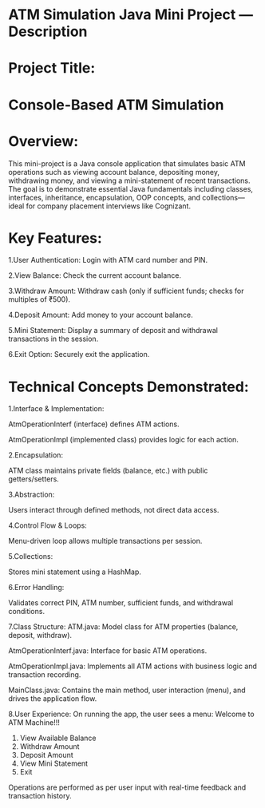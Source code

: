 # ATM Simulation Java Mini Project — Description
# Project Title:
# Console-Based ATM Simulation

# Overview:
This mini-project is a Java console application that simulates basic ATM operations such as viewing account balance, depositing money, withdrawing money, and viewing a mini-statement of recent transactions. The goal is to demonstrate essential Java fundamentals including classes, interfaces, inheritance, encapsulation, OOP concepts, and collections—ideal for company placement interviews like Cognizant.

# Key Features:
1.User Authentication: Login with ATM card number and PIN.

2.View Balance: Check the current account balance.

3.Withdraw Amount: Withdraw cash (only if sufficient funds; checks for multiples of ₹500).

4.Deposit Amount: Add money to your account balance.

5.Mini Statement: Display a summary of deposit and withdrawal transactions in the session.

6.Exit Option: Securely exit the application.

# Technical Concepts Demonstrated:
1.Interface & Implementation:

AtmOperationInterf (interface) defines ATM actions.

AtmOperationImpl (implemented class) provides logic for each action.

2.Encapsulation:

ATM class maintains private fields (balance, etc.) with public getters/setters.

3.Abstraction:

Users interact through defined methods, not direct data access.

4.Control Flow & Loops:

Menu-driven loop allows multiple transactions per session.

5.Collections:

Stores mini statement using a HashMap.

6.Error Handling:

Validates correct PIN, ATM number, sufficient funds, and withdrawal conditions.

7.Class Structure:
ATM.java: Model class for ATM properties (balance, deposit, withdraw).

AtmOperationInterf.java: Interface for basic ATM operations.

AtmOperationImpl.java: Implements all ATM actions with business logic and transaction recording.

MainClass.java: Contains the main method, user interaction (menu), and drives the application flow.

8.User Experience:
On running the app, the user sees a menu:
Welcome to ATM Machine!!!
1. View Available Balance
2. Withdraw Amount
3. Deposit Amount
4. View Mini Statement
5. Exit

Operations are performed as per user input with real-time feedback and transaction history.
